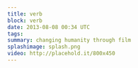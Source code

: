 ```yaml
---
title: verb
block: verb
date: 2013-08-08 00:34 UTC
tags:
summary: changing humanity through film
splashimage: splash.png
video: http://placehold.it/800x450
---
```

